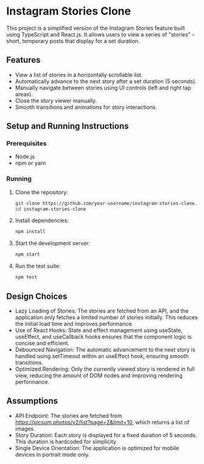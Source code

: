 # Instagram Stories Clone

This project is a simplified version of the Instagram Stories feature built using TypeScript and React.js. It allows users to view a series of "stories" – short, temporary posts that display for a set duration.

## Features

- View a list of stories in a horizontally scrollable list.
- Automatically advance to the next story after a set duration (5 seconds).
- Manually navigate between stories using UI controls (left and right tap areas).
- Close the story viewer manually.
- Smooth transitions and animations for story interactions.

## Setup and Running Instructions

### Prerequisites

- Node.js 
- npm or yarn

### Running

1. Clone the repository:
   ```bash
   git clone https://github.com/your-username/instagram-stories-clone.git
   cd instagram-stories-clone

2. Install dependencies:
   ```bash
   npm install

4. Start the development server:
   ```bash
   npm start

6. Run the test suite:
   ```bash
   npm test

## Design Choices
- Lazy Loading of Stories: The stories are fetched from an API, and the application only fetches a limited number of stories initially. This reduces the initial load time and improves performance.
- Use of React Hooks: State and effect management using useState, useEffect, and useCallback hooks ensures that the component logic is concise and efficient.
- Debounced Navigation: The automatic advancement to the next story is handled using setTimeout within an useEffect hook, ensuring smooth transitions.
- Optimized Rendering: Only the currently viewed story is rendered in full view, reducing the amount of DOM nodes and improving rendering performance.

## Assumptions

- API Endpoint: The stories are fetched from https://picsum.photos/v2/list?page=2&limit=10, which returns a list of images.
- Story Duration: Each story is displayed for a fixed duration of 5 seconds. This duration is hardcoded for simplicity.
- Single Device Orientation: The application is optimized for mobile devices in portrait mode only.
